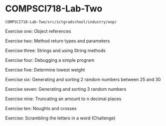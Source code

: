 # COMPSCI718-Lab-Two

``COMPSCI718-Lab-Two/src/ictgradschool/industry/oop/``

Exercise one: Object references

Exercise two: Method return types and parameters

Exercise three: Strings and using String methods

Exercise four: Debugging a simple program

Exercise five: Determine lowest weight

Exercise six: Generating and sorting 2 random numbers between 25 and 30

Exercise seven: Generating and sorting 3 random numbers

Exercise nine: Truncating an amount to n decimal places

Exercise ten: Noughts and crosses

Exercise: Scrambling the letters in a word (Challenge)
